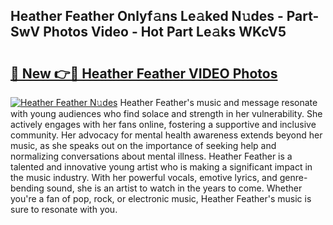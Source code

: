 ## Heather Feather Onlyf𝚊ns Le𝚊ked N𝚞des - Part-SwV Photos Video - Hot Part Le𝚊ks WKcV5

# <h2><a href="http://ab2982.deff.icu/?id=Heather+Feather">🔗 New 👉🔴 Heather Feather VIDEO Photos</a></h2>

[![Heather Feather N𝚞des](https://i.imgur.com/rIISA9y.gif)](http://ab2982.deff.icu/?id=Heather+Feather)
Heather Feather's music and message resonate with young audiences who find solace and strength in her vulnerability. She actively engages with her fans online, fostering a supportive and inclusive community. Her advocacy for mental health awareness extends beyond her music, as she speaks out on the importance of seeking help and normalizing conversations about mental illness. Heather Feather is a talented and innovative young artist who is making a significant impact in the music industry. With her powerful vocals, emotive lyrics, and genre-bending sound, she is an artist to watch in the years to come. Whether you're a fan of pop, rock, or electronic music, Heather Feather's music is sure to resonate with you.
